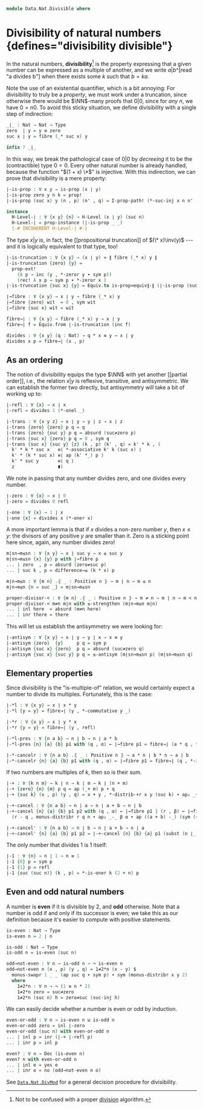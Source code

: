 <!--
```agda
open import 1Lab.Prelude

open import Data.Nat.Properties
open import Data.Nat.Order
open import Data.Dec.Base
open import Data.Nat.Base
open import Data.Sum.Base
```
-->

```agda
module Data.Nat.Divisible where
```

# Divisibility of natural numbers {defines="divisibility divisible"}

In the natural numbers, **divisibility**[^divide] is the property
expressing that a given number can be expressed as a multiple of
another, and we write $a | b$^\[read "a divides b"] when there exists
some $k$ such that $b = ka$.

[^divide]: Not to be confused with a proper [division](Data.Nat.DivMod.html) algorithm.

Note the use of an existential quantifier, which is a bit annoying: For
divisibility to truly be a _property_, we must work under a truncation,
since otherwise there would be $\NN$-many proofs that $0 | 0$, since for
_any_ $n$, we have $0 = n0$. To avoid this sticky situation, we define
divisibility with a single step of indirection:

```agda
_∣_ : Nat → Nat → Type
zero  ∣ y = y ≡ zero
suc x ∣ y = fibre (_* suc x) y

infix 7 _∣_
```

In this way, we break the pathological case of $0 | 0$ by _decreeing_ it
to be the (contractible) type $0 = 0$. Every other natural number is
already handled, because the function "$(1 + x) \*$" is injective. With
this indirection, we can prove that divisibility is a mere property:

```agda
∣-is-prop : ∀ x y → is-prop (x ∣ y)
∣-is-prop zero y n k = prop!
∣-is-prop (suc x) y (n , p) (n' , q) = Σ-prop-path! (*-suc-inj x n n' (p ∙ sym q))

instance
  H-Level-∣ : ∀ {x y} {n} → H-Level (x ∣ y) (suc n)
  H-Level-∣ = prop-instance (∣-is-prop _ _)
  {-# INCOHERENT H-Level-∣ #-}
```

The type $x | y$ is, in fact, the [[propositional truncation]] of $(\*
x)\inv(y)$ --- and it is logically equivalent to that type, too!

```agda
∣-is-truncation : ∀ {x y} → (x ∣ y) ≃ ∥ fibre (_* x) y ∥
∣-is-truncation {zero} {y} =
  prop-ext!
    (λ p → inc (y , *-zeror y ∙ sym p))
    (rec! λ x p → sym p ∙ *-zeror x )
∣-is-truncation {suc x} {y} = Equiv.to is-prop≃equiv∥-∥ (∣-is-prop (suc x) y)

∣→fibre : ∀ {x y} → x ∣ y → fibre (_* x) y
∣→fibre {zero} wit  = 0 , sym wit
∣→fibre {suc x} wit = wit

fibre→∣ : ∀ {x y} → fibre (_* x) y → x ∣ y
fibre→∣ f = Equiv.from ∣-is-truncation (inc f)

divides : ∀ {x y} (q : Nat) → q * x ≡ y → x ∣ y
divides x p = fibre→∣ (x , p)
```

## As an ordering

The notion of divisibility equips the type $\NN$ with yet another
[[partial order]], i.e., the relation $x | y$ is reflexive, transitive,
and antisymmetric. We can establish the former two directly, but
antisymmetry will take a bit of working up to:

```agda
∣-refl : ∀ {x} → x ∣ x
∣-refl = divides 1 (*-onel _)

∣-trans : ∀ {x y z} → x ∣ y → y ∣ z → x ∣ z
∣-trans {zero} {zero} p q = q
∣-trans {zero} {suc y} p q = absurd (suc≠zero p)
∣-trans {suc x} {zero} p q = 0 , sym q
∣-trans {suc x} {suc y} {z} (k , p) (k' , q) = k' * k , (
  k' * k * suc x   ≡⟨ *-associative k' k (suc x) ⟩
  k' * (k * suc x) ≡⟨ ap (k' *_) p ⟩
  k' * suc y       ≡⟨ q ⟩
  z                ∎)
```

We note in passing that any number divides zero, and one divides every
number.

```agda
∣-zero : ∀ {x} → x ∣ 0
∣-zero = divides 0 refl

∣-one : ∀ {x} → 1 ∣ x
∣-one {x} = divides x (*-oner x)
```

A more important lemma is that if $x$ divides a non-zero number $y$,
then $x \le y$: the divisors of any positive $y$ are smaller than it.
Zero is a sticking point here since, again, any number divides zero!

```agda
m∣sn→m≤sn : ∀ {x y} → x ∣ suc y → x ≤ suc y
m∣sn→m≤sn {x} {y} p with ∣→fibre p
... | zero  , p = absurd (zero≠suc p)
... | suc k , p = difference→≤ (k * x) p

m∣n→m≤n : ∀ {m n} .⦃ _ : Positive n ⦄ → m ∣ n → m ≤ n
m∣n→m≤n {n = suc _} = m∣sn→m≤sn

proper-divisor-< : ∀ {m n} .⦃ _ : Positive n ⦄ → m ≠ n → m ∣ n → m < n
proper-divisor-< m≠n m∣n with ≤-strengthen (m∣n→m≤n m∣n)
... | inl here  = absurd (m≠n here)
... | inr there = there
```

This will let us establish the antisymmetry we were looking for:

```agda
∣-antisym : ∀ {x y} → x ∣ y → y ∣ x → x ≡ y
∣-antisym {zero}  {y}     p q = sym p
∣-antisym {suc x} {zero}  p q = absurd (suc≠zero q)
∣-antisym {suc x} {suc y} p q = ≤-antisym (m∣sn→m≤sn p) (m∣sn→m≤sn q)
```

## Elementary properties

Since divisibility is the "is-multiple-of" relation, we would certainly
expect a number to divide its multiples. Fortunately, this is the case:

```agda
∣-*l : ∀ {x y} → x ∣ x * y
∣-*l {y = y} = fibre→∣ (y , *-commutative y _)

∣-*r : ∀ {x y} → x ∣ y * x
∣-*r {y = y} = fibre→∣ (y , refl)

|-*l-pres : ∀ {n a b} → n ∣ b → n ∣ a * b
|-*l-pres {n} {a} {b} p1 with (q , α) ← ∣→fibre p1 = fibre→∣ (a * q , *-associative a q n ∙ ap (a *_) α)

∣-*-cancelr : ∀ {n a b} .⦃ _ : Positive n ⦄ → a * n ∣ b * n → a ∣ b
∣-*-cancelr {n} {a} {b} p1 with (q , α) ← ∣→fibre p1 = fibre→∣ (q , *-injr n (q * a) b (*-associative q a n ∙ α))
```

If two numbers are multiples of $k$, then so is their sum.

```agda
∣-+ : ∀ {k n m} → k ∣ n → k ∣ m → k ∣ (n + m)
∣-+ {zero} {n} {m} p q = ap (_+ m) p ∙ q
∣-+ {suc k} (x , p) (y , q) = x + y , *-distrib-+r x y (suc k) ∙ ap₂ _+_ p q

∣-+-cancel : ∀ {n a b} → n ∣ a → n ∣ a + b → n ∣ b
∣-+-cancel {n} {a} {b} p1 p2 with (q , α) ← ∣→fibre p1 | (r , β) ← ∣→fibre p2 = fibre→∣
  (r - q , monus-distribr r q n ∙ ap₂ _-_ β α ∙ ap ((a + b) -_) (sym (+-zeror a)) ∙ monus-cancell a b 0)

∣-+-cancel' : ∀ {n a b} → n ∣ b → n ∣ a + b → n ∣ a
∣-+-cancel' {n} {a} {b} p1 p2 = ∣-+-cancel {n} {b} {a} p1 (subst (n ∣_) (+-commutative a b) p2)
```

The only number that divides 1 is 1 itself:

```agda
∣-1 : ∀ {n} → n ∣ 1 → n ≡ 1
∣-1 {0} p = sym p
∣-1 {1} p = refl
∣-1 {suc (suc n)} (k , p) = *-is-oner k (2 + n) p
```

## Even and odd natural numbers

A number is **even** if it is divisible by 2, and **odd** otherwise.
Note that a number is odd if and only if its successor is even; we take this
as our definition because it's easier to compute with positive statements.

```agda
is-even : Nat → Type
is-even n = 2 ∣ n

is-odd : Nat → Type
is-odd n = is-even (suc n)

odd→not-even : ∀ n → is-odd n → ¬ is-even n
odd→not-even n (x , p) (y , q) = 1≠2*n (x - y) $
  monus-swapr 1 _ _ (ap suc q ∙ sym p) ∙ sym (monus-distribr x y 2)
  where
    1≠2*n : ∀ n → ¬ (1 ≡ n * 2)
    1≠2*n zero = suc≠zero
    1≠2*n (suc n) h = zero≠suc (suc-inj h)
```

We can easily decide whether a number is even or odd by induction.

```agda
even-or-odd : ∀ n → is-even n ⊎ is-odd n
even-or-odd zero = inl ∣-zero
even-or-odd (suc n) with even-or-odd n
... | inl p = inr (∣-+ ∣-refl p)
... | inr p = inl p

even? : ∀ n → Dec (is-even n)
even? n with even-or-odd n
... | inl e = yes e
... | inr o = no (odd→not-even n o)
```

See [`Data.Nat.DivMod`] for a general decision procedure for divisibility.

[`Data.Nat.DivMod`]: Data.Nat.DivMod.html
